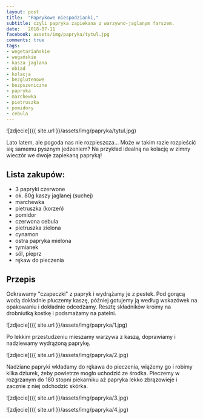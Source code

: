 ```yaml
---
layout: post
title:  "Paprykowe niespodzianki,"
subtitle: czyli papryka zapiekana z warzywno-jaglanym farszem.
date:   2018-07-11
facebook: assets/img/papryka/tytul.jpg
comments: true
tags:
- wegetariańskie
- wegańskie
- kasza jaglana
- obiad
- kolacja
- bezglutenowe
- bezpszeniczne
- papryka
- marchewka
- pietruszka
- pomidory
- cebula
---
```


![zdjecie]({{ site.url }}/assets/img/papryka/tytul.jpg)

Lato latem, ale pogoda nas nie rozpieszcza... Może w takim razie rozpieścić się samemu pysznym jedzeniem? Na przykład idealną na kolację w zimny wieczór we dwoje zapiekaną papryką!

## Lista zakupów:
* 3 papryki czerwone
* ok. 80g kaszy jaglanej (suchej)
* marchewka
* pietruszka (korzeń)
* pomidor
* czerwona cebula
* pietruszka zielona
* cynamon
* ostra papryka mielona
* tymianek
* sól, pieprz
* rękaw do pieczenia

## Przepis

Odkrawamy "czapeczki" z papryk i wydrążamy je z pestek. Pod gorącą wodą dokładnie płuczemy kaszę, później gotujemy ją według wskazówek na opakowaniu i dokładnie odcedzamy. Resztę składników kroimy na drobniutką kostkę i podsmażamy na patelni. 

![zdjecie]({{ site.url }}/assets/img/papryka/1.jpg)


Po lekkim przestudzeniu mieszamy warzywa z kaszą, doprawiamy i nadziewamy wydrążoną paprykę. 

![zdjecie]({{ site.url }}/assets/img/papryka/2.jpg)


Nadziane papryki wkładamy do rękawa do pieczenia, wiążemy go i robimy kilka dziurek, żeby powietrze mogło uchodzić ze środka. Pieczemy w rozgrzanym do 180 stopni piekarniku aż papryka lekko zbrązowieje i zacznie z niej odchodzić skórka.


![zdjecie]({{ site.url }}/assets/img/papryka/3.jpg)

![zdjecie]({{ site.url }}/assets/img/papryka/4.jpg)
